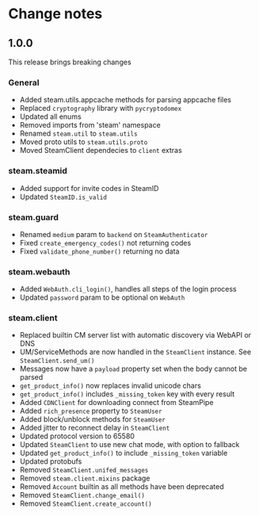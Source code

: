 # Change notes

## 1.0.0

This release brings breaking changes

### General

- Added steam.utils.appcache methods for parsing appcache files
- Replaced `cryptography` library with `pycryptodomex`
- Updated all enums
- Removed imports from 'steam' namespace
- Renamed `steam.util` to `steam.utils`
- Moved proto utils to `steam.utils.proto`
- Moved SteamClient dependecies to `client` extras

### steam.steamid

- Added support for invite codes in SteamID
- Updated `SteamID.is_valid`

### steam.guard

- Renamed `medium` param to `backend` on `SteamAuthenticator`
- Fixed `create_emergency_codes()` not returning codes
- Fixed `validate_phone_number()` returning no data

### steam.webauth

- Added `WebAuth.cli_login()`, handles all steps of the login process
- Updated `password` param to be optional on `WebAuth`

### steam.client

- Replaced builtin CM server list with automatic discovery via WebAPI or DNS
- UM/ServiceMethods are now handled in the `SteamClient` instance. See `SteamClient.send_um()`
- Messages now have a `payload` property set when the body cannot be parsed
- `get_product_info()` now replaces invalid unicode chars
- `get_product_info()` includes `_missing_token` key with every result
- Added `CDNClient` for downloading connect from SteamPipe
- Added `rich_presence` property to `SteamUser`
- Added block/unblock methods for `SteamUser`
- Added jitter to reconnect delay in `SteamClient`
- Updated protocol version to 65580
- Updated `SteamClient` to use new chat mode, with option to fallback
- Updated `get_product_info()` to include `_missing_token` variable
- Updated protobufs
- Removed `SteamClient.unifed_messages`
- Removed `steam.client.mixins` package
- Removed `Account` builtin as all methods have been deprecated
- Removed `SteamClient.change_email()`
- Removed `SteamClient.create_account()`
